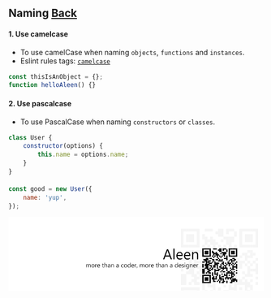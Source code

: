 ## Naming [**Back**](./../README.md)

#### 1. Use camelcase

- To use camelCase when naming `objects`, `functions` and `instances`.
- Eslint rules tags: [`camelcase`](http://eslint.org/docs/rules/camelcase.html)

```js
const thisIsAnObject = {};
function helloAleen() {}
```

#### 2. Use pascalcase

- To use PascalCase when naming `constructors` or `classes`.

```js
class User {
    constructor(options) {
        this.name = options.name;
    }
}

const good = new User({
    name: 'yup',
});
```

<a href="http://aleen42.github.io/" target="_blank" ><img src="./../pic/tail.gif"></a>